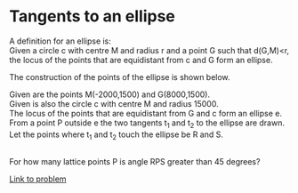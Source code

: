 # Tangents to an ellipse

<p>
A definition for an ellipse is:<br />
Given a circle c with centre M and radius r and a point G such that d(G,M)&lt;r, the locus of the points that are equidistant from c and G form an ellipse.
</p>
The construction of the points of the ellipse is shown below.

<div class="center">
<img src="project/images/p246_anim.gif" class="dark_img" alt="" /></div>

<p>
Given are the points M(-2000,1500) and G(8000,1500).<br /> 
Given is also the circle c with centre M and radius 15000.<br />
The locus of the points that are equidistant from G and c form an ellipse e.<br />
From a point P outside e the two tangents t<sub>1</sub> and t<sub>2</sub> to the ellipse are drawn.<br />
Let the points where t<sub>1</sub> and t<sub>2</sub> touch the ellipse be R and S.
</p>
<div class="center">
<img src="project/images/p246_ellipse.gif" class="dark_img" alt="" /></div>
<p>
For how many lattice points P is angle RPS greater than 45 degrees?
</p>


[Link to problem](https://projecteuler.net/problem=246)
